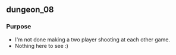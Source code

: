 ## dungeon_08

### Purpose

- I'm not done making a two player shooting at each other game. 
- Nothing here to see :) 